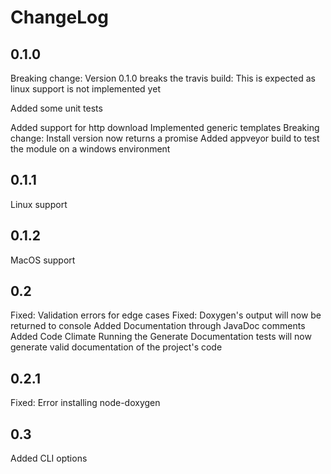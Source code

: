 ChangeLog
===========

## 0.1.0

Breaking change: Version 0.1.0 breaks the travis build: This is expected as linux support is not implemented yet

Added some unit tests

Added support for http download
Implemented generic templates
Breaking change: Install version now returns a promise
Added appveyor build to test the module on a windows environment

## 0.1.1

Linux support

## 0.1.2

MacOS support

## 0.2

Fixed: Validation errors for edge cases
Fixed: Doxygen's output will now be returned to console
Added Documentation through JavaDoc comments
Added Code Climate
Running the Generate Documentation tests will now generate valid documentation of the project's code

## 0.2.1

Fixed: Error installing node-doxygen

## 0.3

Added CLI options